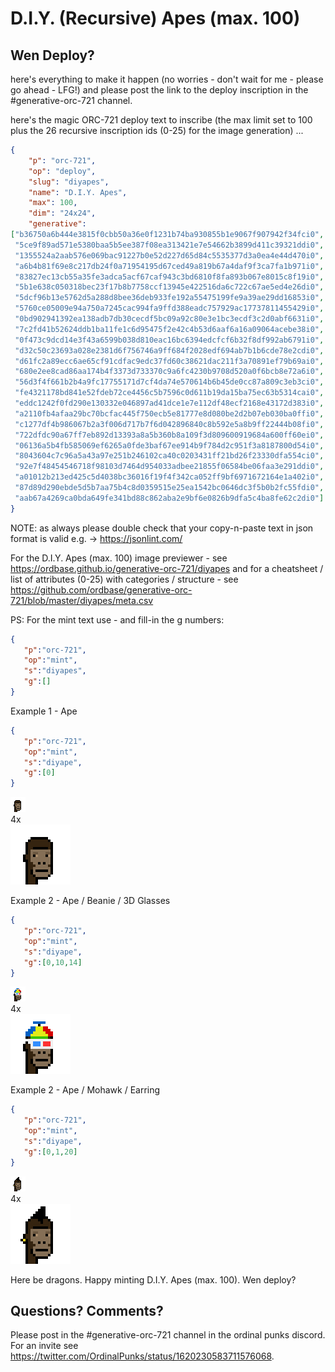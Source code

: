 # D.I.Y. (Recursive) Apes (max. 100)

## Wen Deploy?


here's everything to make it happen
(no worries - don't wait for me - please go ahead - LFG!) and please post the link to the deploy inscription in the #generative-orc-721 channel.

here's the magic ORC-721 deploy text to inscribe (the max limit set to 100 plus the 26 recursive inscription ids (0-25) for the image generation) ...

``` json
{
    "p": "orc-721",
    "op": "deploy",
    "slug": "diyapes",
    "name": "D.I.Y. Apes",
    "max": 100,
    "dim": "24x24",
    "generative":
["b36750a6b444e3815f0cbb50a36e0f1231b74ba930855b1e9067f907942f34fci0",
 "5ce9f89ad571e5380baa5b5ee387f08ea313421e7e54662b3899d411c39321ddi0",
 "1355524a2aab576e069bac91227b0e52d227d65d84c5535377d3a0ea4e44d470i0",
 "a6b4b81f69e8c217db24f0a71954195d67ced49a819b67a4daf9f3ca7fa1b971i0",
 "83827ec13cb55a35fe3adca5acf67caf943c3bd6810f8fa893b067e8015c8f19i0",
 "5b1e638c050318bec23f17b8b7758ccf13945e422516da6c722c67ae5ed4e26di0",
 "5dcf96b13e5762d5a288d8bee36deb933fe192a55475199fe9a39ae29dd16853i0",
 "5760ce05009e94a750a7245cac994fa9ffd388eadc757929ac17737811455429i0",
 "0bd902941392ea138adb7db30cecdf5bc09a92c80e3e1bc3ecdf3c2d0abf6631i0",
 "7c2fd41b52624ddb1ba11fe1c6d95475f2e42c4b53d6aaf6a16a09064acebe38i0",
 "0f473c9dcd14e3f43a6599b038d810eac16bc6394edcfcf6b32f8df992ab6791i0",
 "d32c50c23693a028e2381d6f756746a9ff684f2028edf694ab7b1b6cde78e2cdi0",
 "d61fc2a89ecc6ae65cf91cdfac9edc37fd60c38621dac211f3a70891ef79b69ai0",
 "680e2ee8cad86aa174b4f3373d733370c9a6fc4230b9708d520a0f6bcb8e72a6i0",
 "56d3f4f661b2b4a9fc17755171d7cf4da74e570614b6b45de0cc87a809c3eb3ci0",
 "fe4321178bd841e52fdeb72ce4456c5b7596c0d611b19da15ba75ec63b5314cai0",
 "eddc1242f0fd290e130332e046897ad41dce1e7e112df48ecf2168e43172d383i0",
 "a2110fb4afaa29bc70bcfac445f750ecb5e81777e8d080be2d2b07eb030ba0ffi0",
 "c1277df4b986067b2a3f006d717b7f6d042896840c8b592e5a8b9ff22444b08fi0",
 "722dfdc90a67ff7eb892d13393a8a5b360b8a109f3d809600919684a600ff60ei0",
 "06136a5b4fb585069ef6265a0fde3baf67ee914b9f784d2c951f3a8187800d54i0",
 "8043604c7c96a5a43a97e251b246102ca40c0203431ff21bd26f23330dfa554ci0",
 "92e7f48454546718f98103d7464d954033adbee21855f06584be06faa3e291ddi0",
 "a01012b213ed425c5d4038bc36016f19f4f342ca052ff9bf6971672164e1a402i0",
 "87d89d290ebde5d5b7aa75b4c8d0359515e25ea1542bc0646dc3f5b0b2fc55fdi0",
 "aab67a4269ca0bda649fe341bd88c862aba2e9bf6e0826b9dfa5c4ba8fe62c2di0"]
}
```


NOTE:  as always please double check
that your copy-n-paste text in json format is valid e.g. ->  https://jsonlint.com/

For the D.I.Y. Apes (max. 100)  image previewer - see https://ordbase.github.io/generative-orc-721/diyapes   and for a cheatsheet /  list of attributes (0-25) with categories / structure - see https://github.com/ordbase/generative-orc-721/blob/master/diyapes/meta.csv


PS: For the mint text use - and fill-in the g numbers:

``` json
{
   "p":"orc-721",
   "op":"mint",
   "s":"diyapes",
   "g":[]
}
```


Example 1 - Ape

``` json
{
   "p":"orc-721",
   "op":"mint",
   "s":"diyape",
   "g":[0]
}
```

![](i/ape-0.png) <br>
4x <br>
![](i/ape-0@4x.png)


Example 2 - Ape / Beanie / 3D Glasses

``` json
{
   "p":"orc-721",
   "op":"mint",
   "s":"diyape",
   "g":[0,10,14]
}
```

![](i/ape-0_10_14.png) <br>
4x <br>
![](i/ape-0_10_14@4x.png)


Example 2 - Ape / Mohawk / Earring

``` json
{
   "p":"orc-721",
   "op":"mint",
   "s":"diyape",
   "g":[0,1,20]
}
```

![](i/ape-0_1_20.png) <br>
4x <br>
![](i/ape-0_1_20@4x.png)




Here be dragons. Happy minting D.I.Y. Apes (max. 100).  Wen deploy?





## Questions? Comments?

Please post in the #generative-orc-721 channel
in the ordinal punks discord.
For an invite
see <https://twitter.com/OrdinalPunks/status/1620230583711576068>.



